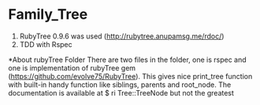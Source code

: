 # Family_Tree
1. RubyTree 0.9.6 was used (http://rubytree.anupamsg.me/rdoc/)
2. TDD with Rspec

*About rubyTree Folder
There are two files in the folder, one is rspec and one is implementation of rubyTree gem (https://github.com/evolve75/RubyTree).
This gives nice print_tree function with built-in handy function like siblings, parents and  root_node.
The documentation is available at $ ri Tree::TreeNode but not the greatest